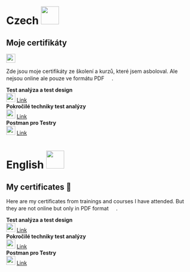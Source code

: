 # Czech <img src="/Images/Country/CZ.ico" width="48">

## Moje certifikáty 
<img src="/Images/PDF/PDF_icon.ico" width="24">

Zde jsou moje certifikáty ze školení a kurzů, které jsem asboloval. Ale nejsou online ale pouze ve formátu PDF 
<img src="/Images/PDF/PDF_icon.ico" width="16">.

**Test analýza a test design**\
<img src="/Images/PDF/PDF_icon.ico" width="24">
[Link](/PDF-certificates/Test%20analýza%20a%20test%20design.pdf)\
**Pokročilé techniky test analýzy**\
<img src="/Images/PDF/PDF_icon.ico" width="24">
[Link](/PDF-certificates/Pokročilé%20techniky%20test%20analýzy.pdf)\
**Postman pro Testry**\
<img src="/Images/PDF/PDF_icon.ico" width="24">
[Link](/PDF-certificates/Postman%20pro%20testery.pdf)

# English <img src="/Images/Country/EN.ico" width="48">

## My certificates 📝

Here are my certificates from trainings and courses I have attended. But they are not online but only in PDF format 
<img src="/Images/PDF/PDF_icon.ico" width="16">.

**Test analýza a test design**\
<img src="/Images/PDF/PDF_icon.ico" width="24">
[Link](/PDF-certificates/Test%20analýza%20a%20test%20design.pdf)\
**Pokročilé techniky test analýzy**\
<img src="/Images/PDF/PDF_icon.ico" width="24">
[Link](/PDF-certificates/Pokročilé%20techniky%20test%20analýzy.pdf)\
**Postman pro Testry**\
<img src="/Images/PDF/PDF_icon.ico" width="24">
[Link](/PDF-certificates/Postman%20pro%20testery.pdf)
